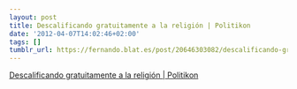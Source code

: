 ```yaml
---
layout: post
title: Descalificando gratuitamente a la religión | Politikon
date: '2012-04-07T14:02:46+02:00'
tags: []
tumblr_url: https://fernando.blat.es/post/20646303082/descalificando-gratuitamente-a-la-religi%C3%B3n
---
```

[Descalificando gratuitamente a la religión | Politikon](http://politikon.es/2012/04/06/descalificando-gratuitamente-a-la-religion/)  
